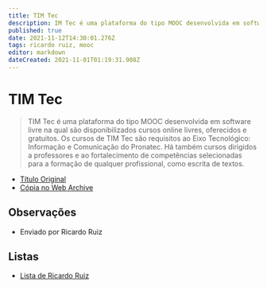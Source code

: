 ```yaml
---
title: TIM Tec
description: IM Tec é uma plataforma do tipo MOOC desenvolvida em software livre na qual são disponibilizados cursos online livres, oferecidos e gratuitos.
published: true
date: 2021-11-12T14:30:01.276Z
tags: ricardo ruiz, mooc
editor: markdown
dateCreated: 2021-11-01T01:19:31.908Z
---
```


# TIM Tec

> TIM Tec é uma plataforma do tipo MOOC desenvolvida em software livre na qual são disponibilizados cursos online livres, oferecidos e gratuitos.
Os cursos de TIM Tec são requisitos ao Eixo Tecnológico: Informação e Comunicação do Pronatec. Há também cursos dirigidos a professores e ao fortalecimento de competências selecionadas para a formação de qualquer profissional, como escrita de textos.

 - [Título Original](https://cursos.timtec.com.br/courses)
 - [Cópia no Web Archive](https://web.archive.org/web/20210924125729/https://cursos.timtec.com.br/courses)

  
## Observações

- Enviado por Ricardo Ruiz

## Listas

- [Lista de Ricardo Ruiz](/listas/ricardo-ruiz)